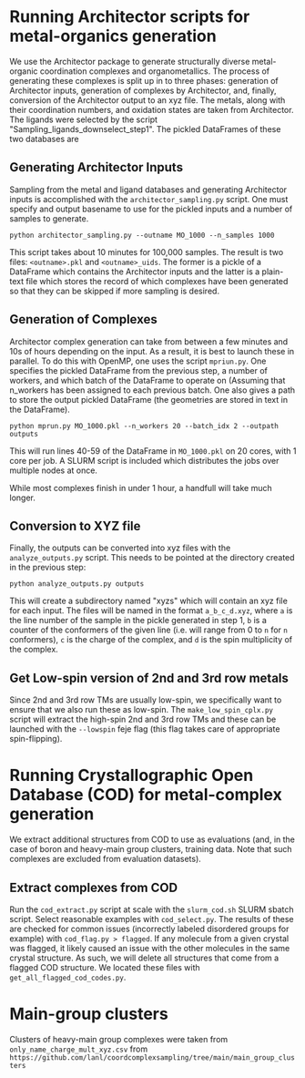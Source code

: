 # Running Architector scripts for metal-organics generation

We use the Architector package to generate structurally diverse metal-organic coordination complexes and organometallics. The process of generating these complexes is split up in to three phases: generation of Architector inputs, generation of complexes by Architector, and, finally, conversion of the Architector output to an xyz file. The metals, along with their coordination numbers, and oxidation states are taken from Architector. The ligands were selected by the script "Sampling\_ligands\_downselect\_step1". The pickled DataFrames of these two databases are

## Generating Architector Inputs

Sampling from the metal and ligand databases and generating Architector inputs is accomplished with the `architector_sampling.py` script. One must specify and output basename to use for the pickled inputs and a number of samples to generate.

```
python architector_sampling.py --outname MO_1000 --n_samples 1000
```

This script takes about 10 minutes for 100,000 samples. The result is two files: `<outname>.pkl` and `<outname>_uids`. The former is a pickle of a DataFrame which contains the Architector inputs and the latter is a plain-text file which stores the record of which complexes have been generated so that they can be skipped if more sampling is desired.

## Generation of Complexes

Architector complex generation can take from between a few minutes and 10s of hours depending on the input. As a result, it is best to launch these in parallel. To do this with OpenMP, one uses the script `mpriun.py`. One specifies the pickled DataFrame from the previous step, a number of workers, and which batch of the DataFrame to operate on (Assuming that n\_workers has been assigned to each previous batch. One also gives a path to store the output pickled DataFrame (the geometries are stored in text in the DataFrame).

```
python mprun.py MO_1000.pkl --n_workers 20 --batch_idx 2 --outpath outputs
```

This will run lines 40-59 of the DataFrame in `MO_1000.pkl` on 20 cores, with 1 core per job. A SLURM script is included which distributes the jobs over multiple nodes at once.

While most complexes finish in under 1 hour, a handfull will take much longer.

## Conversion to XYZ file

Finally, the outputs can be converted into xyz files with the `analyze_outputs.py` script. This needs to be pointed at the directory created in the previous step:

```
python analyze_outputs.py outputs
```

This will create a subdirectory named "xyzs" which will contain an xyz file for each input. The files will be named in the format `a_b_c_d.xyz`, where `a` is the line number of the sample in the pickle generated in step 1, `b` is a counter of the conformers of the given line (i.e. will range from 0 to `n` for `n` conformers), `c` is the charge of the complex, and `d` is the spin multiplicity of the complex.

## Get Low-spin version of 2nd and 3rd row metals

Since 2nd and 3rd row TMs are usually low-spin, we specifically want to ensure that we also run these as low-spin. The `make_low_spin_cplx.py` script will extract the high-spin 2nd and 3rd row TMs and these can be launched with the `--lowspin` feje flag (this flag takes care of appropriate spin-flipping). 

# Running Crystallographic Open Database (COD) for metal-complex generation

We extract additional structures from COD to use as evaluations (and, in the case of boron and heavy-main group clusters, training data. Note that such complexes are excluded from evaluation datasets).

## Extract complexes from COD

Run the `cod_extract.py` script at scale with the `slurm_cod.sh` SLURM sbatch script. Select reasonable examples with `cod_select.py`. The results of these are checked for common issues (incorrectly labeled disordered groups for example) with `cod_flag.py > flagged`. If any molecule from a given crystal was flagged, it likely caused an issue with the other molecules in the same crystal structure. As such, we will delete all structures that come from a flagged COD structure. We located these files with `get_all_flagged_cod_codes.py`.

# Main-group clusters

Clusters of heavy-main group complexes were taken from `only_name_charge_mult_xyz.csv` from `https://github.com/lanl/coordcomplexsampling/tree/main/main_group_clusters`

